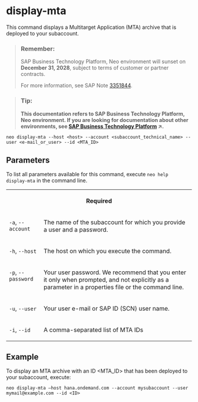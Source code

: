 <!-- loio974dbbbdbb624003a46185973961f535 -->

# display-mta

This command displays a Multitarget Application \(MTA\) archive that is deployed to your subaccount.



> ### Remember:  
> SAP Business Technology Platform, Neo environment will sunset on **December 31, 2028**, subject to terms of customer or partner contracts.
> 
> For more information, see SAP Note [3351844](https://me.sap.com/notes/3351844).

> ### Tip:  
> **This documentation refers to SAP Business Technology Platform, Neo environment. If you are looking for documentation about other environments, see [SAP Business Technology Platform](https://help.sap.com/viewer/65de2977205c403bbc107264b8eccf4b/Cloud/en-US/6a2c1ab5a31b4ed9a2ce17a5329e1dd8.html "SAP Business Technology Platform (SAP BTP) is an integrated offering comprised of four technology portfolios: database and data management, application development and integration, analytics, and intelligent technologies. The platform offers users the ability to turn data into business value, compose end-to-end business processes, and build and extend SAP applications quickly.") :arrow_upper_right:.**



```
neo display-mta --host <host> --account <subaccount_technical_name> --user <e-mail_or_user> --id <MTA_ID>
```



<a name="loio974dbbbdbb624003a46185973961f535__section_N10015_N10012_N10001"/>

## Parameters



To list all parameters available for this command, execute `neo help display-mta` in the command line.


<table>
<tr>
<th valign="top" colspan="2">

Required

</th>
</tr>
<tr>
<td valign="top">

`-a`, `--account`

</td>
<td valign="top">

The name of the subaccount for which you provide a user and a password.

</td>
</tr>
<tr>
<td valign="top">

`-h`, `--host`

</td>
<td valign="top">

The host on which you execute the command.

</td>
</tr>
<tr>
<td valign="top">

`-p`, `--password`

</td>
<td valign="top">

Your user password. We recommend that you enter it only when prompted, and not explicitly as a parameter in a properties file or the command line.

</td>
</tr>
<tr>
<td valign="top">

`-u`, `--user`

</td>
<td valign="top">

Your user e-mail or SAP ID \(SCN\) user name.

</td>
</tr>
<tr>
<td valign="top">

`-i`, `--id`

</td>
<td valign="top">

A comma-separated list of MTA IDs

</td>
</tr>
</table>



<a name="loio974dbbbdbb624003a46185973961f535__section_N1014A_N10012_N10001"/>

## Example

To display an MTA archive with an ID <MTA\_ID\> that has been deployed to your subaccount, execute:

```
neo display-mta –host hana.ondemand.com --account mysubaccount --user mymail@example.com --id <ID>
```

